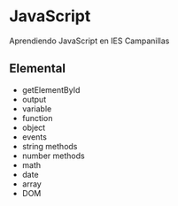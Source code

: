# JavaScript
Aprendiendo JavaScript en IES Campanillas

## Elemental
* getElementById
* output
* variable
* function
* object
* events
* string methods
* number methods
* math
* date
* array
* DOM

